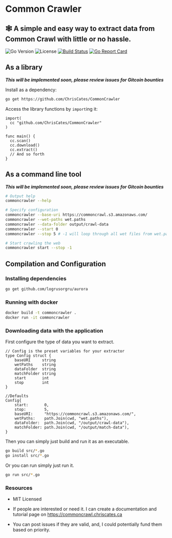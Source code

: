 # Common Crawler

## 🕸 A simple and easy way to extract data from Common Crawl with little or no hassle.

![Go Version](https://img.shields.io/badge/Go-v1.12.4-blue.svg)
![License](https://img.shields.io/badge/license-MIT-blue.svg)
[![Build Status](https://travis-ci.org/ChrisCates/CommonCrawler.svg?branch=master)](https://travis-ci.org/ChrisCates/CommonCrawler)
[![Go Report Card](https://goreportcard.com/badge/github.com/ChrisCates/CommonCrawler)](https://goreportcard.com/report/github.com/ChrisCates/CommonCrawler)

## As a library

***This will be implemented soon, please review issues for Gitcoin bounties***

Install as a dependency:

```bash
go get https://github.com/ChrisCates/CommonCrawler
```

Access the library functions by `import`ing it:

```golang
import(
  cc "github.com/ChrisCates/CommonCrawler"
)

func main() {
  cc.scan()
  cc.download()
  cc.extract()
  // And so forth
}
```

## As a command line tool

***This will be implemented soon, please review issues for Gitcoin bounties***

```bash
# Output help
commoncrawler --help

# Specify configuration
commoncrawler --base-uri https://commoncrawl.s3.amazonaws.com/
commoncrawler --wet-paths wet.paths
commoncrawler --data-folder output/crawl-data
commoncrawler --start 0
commoncrawler --stop 5 # -1 will loop through all wet files from wet.paths

# Start crawling the web
commoncrawler start --stop -1
```

## Compilation and Configuration

### Installing dependencies

```bash
go get github.com/logrusorgru/aurora
```

### Running with docker

```bash
docker build -t commoncrawler .
docker run -it commoncrawler
```

### Downloading data with the application

First configure the type of data you want to extract.

```golang
// Config is the preset variables for your extractor
type Config struct {
    baseURI     string
    wetPaths    string
    dataFolder  string
    matchFolder string
    start       int
    stop        int
}

//Defaults
Config{
    start:       0,
    stop:        5,
    baseURI:     "https://commoncrawl.s3.amazonaws.com/",
    wetPaths:    path.Join(cwd, "wet.paths"),
    dataFolder:  path.Join(cwd, "/output/crawl-data"),
    matchFolder: path.Join(cwd, "/output/match-data"),
}
```

Then you can simply just build and run it as an executable.

```bash
go build src/*.go
go install src/*.go
```

Or you can run simply just run it.

```bash
go run src/*.go
```

### Resources

- MIT Licensed

- If people are interested or need it. I can create a documentation and tutorial page on https://commoncrawl.chriscates.ca

- You can post issues if they are valid, and, I could potentially fund them based on priority.
